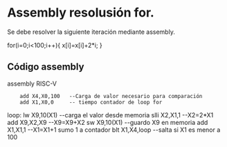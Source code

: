 # Assembly resolusión for.

Se debe resolver la siguiente iteración mediante assembly.

for(i=0;i<100;i++){
	x[i]=x[i]+2*i;
}

## Código assembly

assembly RISC-V

		add X4,X0,100	--Carga de valor necesario para comparación
		add X1,X0,0		-- tiempo contador de loop for 
loop:	lw X9,10(X1)    --carga el valor desde memoria
		slli X2,X1,1	--X2=2*X1
		add X9,X2,X9	--X9=X9+X2
		sw X9,10(X1)	--guardo X9 en memoria
		add X1,X1,1		--X1=X1+1 sumo 1 a contador
		blt X1,X4,loop 	--salta si X1 es menor a 100